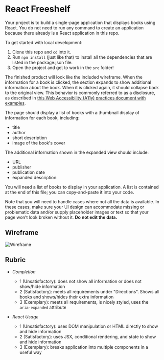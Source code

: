 # React Freeshelf

Your project is to build a single-page application that displays books using React. You do not need to run any command to create an application because there already is a React application in this repo.

To get started with local development:
1. Clone this repo and `cd` into it.
2. Run `npm install` (just like that) to install all the dependencies that are listed in the package.json file.
3. Open the project and get to work in the `src` folder!

The finished product will look like the included wireframe. When the information for a book is clicked, the section expands to show additional information about the book. When it is clicked again, it should collapse back to the original view. This behavior is commonly referred to as a disclosure, as described in [this Web Accessibility (A11y) practices document with examples](https://www.w3.org/WAI/ARIA/apg/patterns/disclosure/). 

The page should display a list of books with a thumbnail display of information for each book, including:

+ title
+ author
+ short description
+ image of the book's cover

The additional information shown in the expanded view should include:

+ URL
+ publisher
+ publication date
+ expanded description

You will need a list of books to display in your application. A list is contained at the end of this file; you can copy-and-paste it into your code.

Note that you will need to handle cases where not all the data is available. In these cases, make sure your UI design can accommodate missing or problematic data and/or supply placeholder images or text so that your page won't look broken without it. **Do not edit the data.**

## Wireframe

![Wireframe](freeshelf-wireframe.png)

## Rubric

- *Completion*
  - 1 (Unsatisfactory): does not show all information or does not show/hide information
  - 2 (Satisfactory): meets all requirements under "Directions". Shows all books and shows/hides their extra information
  - 3 (Exemplary): meets all requirements, is nicely styled, uses the `aria-expanded` attribute

- *React Usage*
  - 1 (Unsatisfactory): uses DOM manipulation or HTML directly to show and hide information
  - 2 (Satisfactory): uses JSX, conditional rendering, and state to show and hide information
  - 3 (Exemplary): breaks application into multiple components in a useful way
